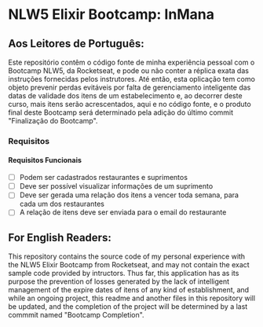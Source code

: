 # NLW5 Elixir Bootcamp: InMana

## Aos Leitores de Português:
Este repositório contêm o código fonte de minha experiência pessoal com o Bootcamp NLW5, da Rocketseat, e pode ou não conter a réplica exata das instruções fornecidas pelos instrutores. Até então, esta oplicação tem como objeto prevenir perdas evitáveis por falta de gerenciamento inteligente das datas de validade dos itens de um estabelecimento e, ao decorrer deste curso, mais itens serão acrescentados, aqui e no código fonte, e o produto final deste Bootcamp será determinado pela adição do último commit "Finalização do Bootcamp".

### Requisitos

#### Requisitos Funcionais
 - [ ] Podem ser cadastrados restaurantes e suprimentos
  - [ ] Deve ser possível visualizar informações de um suprimento
  - [ ] Deve ser gerada uma relação dos itens a vencer toda semana, para cada um dos restaurantes
  - [ ] A relação de itens deve ser enviada para o email do restaurante

## For English Readers:
This repository contains the source code of my personal experience with the NLW5 Elixir Bootcamp from Rocketseat, and may not contain the exact sample code provided by intructors. Thus far, this application has as its purpose the prevention of losses generated by the lack of intelligent management of the expire dates of itens of any kind of establishment, and while an ongoing project, this readme and another files in this repository will be updated, and the completion of the project will be determined by a last commmit named "Bootcamp Completion".
